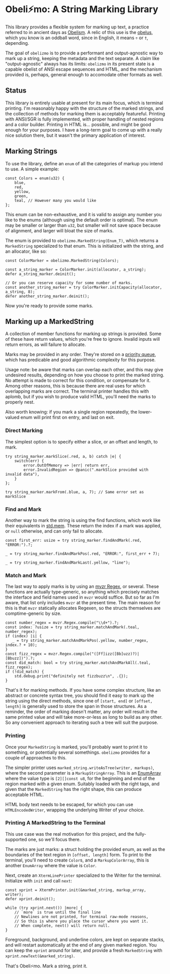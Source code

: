 # Obeli⚡️mo: A String Marking Library

This library provides a flexible system for marking up text, a practice referred to in ancient days as [Obelism](https://en.wikipedia.org/wiki/Obelism).  A relic of this use is the [obelus](https://en.wikipedia.org/wiki/Obelus), which you know is an oddball word, since in English, it means `÷` or `†`, depending.

The goal of `obelizmo` is to provide a performant and output-agnostic way to mark up a string, keeping the metadata and the text separate.  A claim like "output-agnostic" always has its limits: `obelizmo` in its present state is a capable obelist of ANSI escape sequences and HTML, and the mechanism provided is, perhaps, general enough to accomodate other formats as well.

## Status

This library is entirely usable at present for its main focus, which is terminal printing.  I'm reasonably happy with the structure of the marked strings, and the collection of methods for marking them is acceptably featureful.  Printing with ANSI/SGR is fully implemented, with proper handling of nested regions and a color builder.  Printing in HTML is... possible, and might be good enough for your purposes.  I have a long-term goal to come up with a really nice solution there, but it wasn't the primary application of interest.

## Marking Strings

To use the library, define an `enum` of all the categories of markup you intend to use.  A simple example:

```zig
const Colors = enum(u32) {
    blue,
    red,
    yellow,
    green,
    teal, // However many you would like
};
```

This enum can be non-exhaustive, and it is valid to assign any number you like to the enums (although using the default order is optimal).  The enum may be smaller or larger than `u32`, but smaller will not save space because of alignment, and larger will bloat the size of marks.

The enum is provided to `obelizmo.MarkedString(Enum_T)`, which returns a `MarkedString` specialized to that enum.  This is initialized with the string, and an allocator, like so:

```zig
const ColorMarker = obelizmo.MarkedString(Colors);

const a_string_marker = ColorMarker.init(allocator, a_string);
defer a_string_marker.deinit();

// Or you can reserve capacity for some number of marks.
const another_string_marker = try ColorMarker.initCapacity(allocator, a_string, 8);
defer another_string_marker.deinit();
```

Now you're ready to provide some marks.

## Marking up a MarkedString

A collection of member functions for marking up strings is provided.  Some of these have return values, which you're free to ignore.  Invalid inputs will return errors, as will failure to allocate.

Marks may be provided in any order. They're stored on a [priority queue](https://ziglang.org/documentation/master/std/#std.priority_queue.PriorityQueue), which has predicable and good algorithmic complexity for this purpose.

Usage note: be aware that marks can overlap each other, and this may give undesired results, depending on how you choose to print the marked string.  No attempt is made to correct for this condition, or compensate for it.  Among other reasons, this is because there are real uses for which overlapping marks are correct.  The terminal printer handles this with aplomb, but if you wish to produce valid HTML, you'll need the marks to properly nest.

Also worth knowing: if you mark a single region repeatedly, the lower-valued enum will print first on entry, and last on exit.

### Direct Marking

The simplest option is to specify either a slice, or an offset and length, to mark.

```zig
try string_marker.markSlice(.red, a, b) catch |e| {
    switch(err) {
        error.OutOfMemory => |err| return err,
        error.InvalidRegion => @panic(".markSlice provided with invalid data"),
    }
};

try string_marker.markFrom(.blue, a, 7); // Same error set as markSlice
```

### Find and Mark

Another way to mark the string is using the find functions, which work like their equivalents in [std.mem](https://ziglang.org/documentation/master/std/#std.mem.indexOf).  These return the index if a mark was applied, or `null` otherwise, and can only fail to allocate.

```zig
const first_err: usize = try string_marker.findAndMark(.red, "ERROR:").?;

_ = try string_marker.findAndMarkPos(.red, "ERROR:", first_err + 7);

_ = try string_marker.findAndMarkLast(.yellow, "line");
```

### Match and Mark

The last way to apply marks is by using an [mvzr Regex](https://github.com/mnemnion/mvzr), or several.  These functions are actually type-generic, so anything which precisely matches the interface and field names used in `mvzr` would suffice.  But so far as I'm aware, that list only includes `mvzr` at the present time.  The main reason for this is that `mvzr` statically allocates Regexen, so the structs themselves are comptime-generic by size.

```zig
const number_regex = mvzr.Regex.compile("\\d+").?;
const index: ?usize = try string_marker.matchAndMark(.teal, number_regex);
if (index) |i| {
   _ = try string_marker.matchAndMarkPos(.yellow, number_regex, index.? + 10);
}
const fizz_regex = mvzr.Regex.compile("([Ff]izz([Bb]uzz)?)|[Bbuzz])").?;
const did_match: bool = try string_marker.matchAndMarkAll(.teal, fizz_regex);
if (!did_match) {
    std.debug.print("definitely not fizzbuzz\n", .{});
}
```

That's it for marking methods.  If you have some complex structure, like an abstract or concrete syntax tree, you should find it easy to mark up the string using the direct methods, since one of `[start, end]` or `[offset, length]` is generally used to store the span in those structures.  As a reminder, the order of marking doesn't matter, any order will result in the same printed value and will take more-or-less as long to build as any other.  So any convenient approach to iterating such a tree will suit the purpose.

### Printing

Once your `MarkedString` is marked, you'll probably want to print it to something, or potentially several somethings.  `obelizmo` provides for a couple of approaches to this.

The simpler printer uses `marked_string.writeAsTree(writer, markups)`, where the second parameter is a `MarkupStringArray`. This is an [EnumArray](https://ziglang.org/documentation/master/std/#std.enums.EnumArray) where the value type is `[2][]const u8`, for the beginning and end of the region marked with a given enum.  Suitably loaded with the right tags, and given that the `MarkedString` has the right shape, this can produce acceptable HTML.

HTML body text needs to be escaped, for which you can use `HTMLEncodedWriter`, wrapping the underlying Writer of your choice.

### Printing A MarkedString to the Terminal

This use case was the real motivation for this project, and the fully-supported one, so we'll focus there.

The marks are just marks: a struct holding the provided enum, as well as the boundaries of the text region in `[offset, length]` form.  To print to the terminal, you'll need to create `Color`s, and a `MarkupColorArray`, this is another `EnumArray` where the value is `Color`.

Next, create an `XtermLinePrinter` specialized to the Writer for the terminal.  Initialize with `init` and call `next`:

```zig
const xprint = XtermPrinter.init(&marked_string, markup_array, writer);
defer xprint.deinit();

while (try xprint.next()) |more| {
    // `more` is true until the final line
    // Newlines are not printed, for terminal raw-mode reasons,
    // So this is where you place the cursor where you want it.
    // When complete, next() will return null.
}
```
Foreground, background, and underline colors, are kept on separate stacks, and will restart automatically at the end of any given marked region.  You can keep the `xprint` around for later, and provide a fresh `MarkedString` with `xprint.newText(&marked_string)`.

That's Obeli⚡️mo.  Mark a string, print it.
